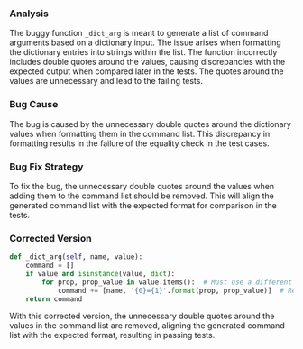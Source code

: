 ### Analysis
The buggy function `_dict_arg` is meant to generate a list of command arguments based on a dictionary input. The issue arises when formatting the dictionary entries into strings within the list. The function incorrectly includes double quotes around the values, causing discrepancies with the expected output when compared later in the tests. The quotes around the values are unnecessary and lead to the failing tests.

### Bug Cause
The bug is caused by the unnecessary double quotes around the dictionary values when formatting them in the command list. This discrepancy in formatting results in the failure of the equality check in the test cases.

### Bug Fix Strategy
To fix the bug, the unnecessary double quotes around the values when adding them to the command list should be removed. This will align the generated command list with the expected format for comparison in the tests.

### Corrected Version
```python
def _dict_arg(self, name, value):
    command = []
    if value and isinstance(value, dict):
        for prop, prop_value in value.items():  # Must use a different name for the inner loop value
            command += [name, '{0}={1}'.format(prop, prop_value)]  # Removed double quotes
    return command
```

With this corrected version, the unnecessary double quotes around the values in the command list are removed, aligning the generated command list with the expected format, resulting in passing tests.